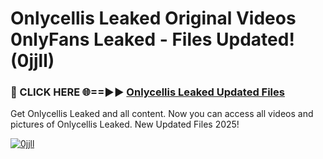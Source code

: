 # Onlycellis Leaked Original Videos 0nlyFans Leaked - Files Updated! (0jjll)

<h3>🔴 CLICK HERE 🌐==►► <a href="https://tinyurl.com/ehrbuxhb" rel="nofollow">Onlycellis Leaked Updated Files</a></h3>

Get Onlycellis Leaked and all content. Now you can access all videos and pictures of Onlycellis Leaked. New Updated Files 2025!

[![0jjll](https://i.imgur.com/lVYEuWS.gif)](https://tinyurl.com/ehrbuxhb)
